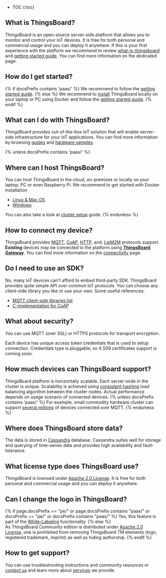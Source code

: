 * TOC
{:toc}


## What is ThingsBoard?

ThingsBoard is an open-source server-side platform that allows you to monitor and control your IoT devices.
It is free for both personal and commercial usage and you can deploy it anywhere. 
If this is your first experience with the platform we recommend to review [what-is-thingsboard](/docs/{{docsPrefix}}getting-started-guides/what-is-thingsboard/) 
and [getting started guide](/docs/{{docsPrefix}}getting-started-guides/helloworld/).
You can find more information on the dedicated page.

## How do I get started?

{% if docsPrefix contains 'paas/' %}
We recommend to follow the [getting started guide](/docs/{{docsPrefix}}getting-started-guides/helloworld/).
{% else %}
We recommend to [install](/docs/user-guide/install/{{docsPrefix}}installation-options/) ThingsBoard locally on your laptop or PC using Docker
and follow the [getting started guide](/docs/{{docsPrefix}}getting-started-guides/helloworld/).
{% endif %}

## What can I do with ThingsBoard?

ThingsBoard provides out-of-the-box IoT solution that will enable server-side infrastructure for your IoT applications.
You can find more information by browsing [guides](/docs/{{docsPrefix}}user-guide/) and [hardware samples](/docs/{{docsPrefix}}guides/#AnchorIDHardwareSamples)

{% unless docsPrefix contains 'paas/' %}
## Where can I host ThingsBoard?

You can host ThingsBoard in the cloud, on-premises or locally on your laptop, PC or even Raspberry Pi. We recommend to get started with Docker installation
  
  - [Linux & Mac OS](/docs/user-guide/install/{{docsPrefix}}docker/) 
  - [Windows](/docs/user-guide/install/{{docsPrefix}}docker-windows/)

You can also take a look at [cluster setup](/docs/user-guide/install/{{docsPrefix}}cluster-setup/) guide.
{% endunless %}

## How to connect my device?

ThingsBoard provides
[MQTT](/docs/{{docsPrefix}}reference/mqtt-api), 
[CoAP](/docs/{{docsPrefix}}reference/coap-api), 
[HTTP](/docs/{{docsPrefix}}reference/http-api), and.
[LwM2M](/docs/{{docsPrefix}}reference/lwm2m-api) protocols support.
**Existing** devices may be connected to the platform using **[ThingsBoard Gateway](/docs/iot-gateway/what-is-iot-gateway/)**.
You can find more information on the [connectivity](/docs/{{docsPrefix}}reference/protocols/) page. 

## Do I need to use an SDK?

No, many IoT devices can't afford to embed third-party SDK. ThingsBoard provides quite simple API over common IoT protocols. You can choose any client-side library you like or use your own.
Some useful references:
 
 - [MQTT client-side libraries list](https://github.com/mqtt/mqtt.github.io/wiki/libraries) 
 - [C-implementation for CoAP](https://libcoap.net/)

## What about security?

You can use MQTT (over SSL) or HTTPS protocols for transport encryption. 

Each device has unique access token credentials that is used to setup connection. Credentials type is pluggable, so X.509 certificates support is coming soon.

## How much devices can ThingsBoard support?

ThingsBoard platform is horizontally scalable. Each server node in the cluster is unique.
Scalability is achieved using [consistent-hashing](https://en.wikipedia.org/wiki/Consistent_hashing) load balancing algorithm between the cluster nodes.
Actual performance depends on usage scenario of connected devices.
{% unless docsPrefix contains 'paas/' %}
For example, small commodity hardware cluster can support [several millions](/docs/{{docsPrefix}}reference/iot-platform-deployment-scenarios/#1-million-smart-meters-tco) of devices connected over MQTT.
{% endunless %}
  
## Where does ThingsBoard store data?

The data is stored in [Cassandra](https://cassandra.apache.org/) database. Cassandra suites well for storage and querying of time-series data and provides high availability and fault-tolerance.
 
## What license type does ThingsBoard use?

ThingsBoard is licensed under [Apache 2.0 License](https://en.wikipedia.org/wiki/Apache_License#Version_2.0).
It is free for both personal and commercial usage and you can deploy it anywhere.

## Can I change the logo in ThingsBoard?

{% if page.docsPrefix == "pe/" or page.docsPrefix contains "paas/" or docsPrefix == "pe/" or docsPrefix contains "paas/" %}
Yes, this feature is part of the [White-Labeling](/docs/{{docsPrefix}}user-guide/white-labeling/#customize-thingsboard-web-interface) functionality.
{% else %}  
As ThingsBoard Community edition is distributed under [Apache 2.0 License](https://en.wikipedia.org/wiki/Apache_License#Version_2.0), one is prohibited from removing ThingsBoard TM elements (logo, registered trademark, imprint) as well as hiding authorship.
{% endif %}

## How to get support?

You can use troubleshooting instructions and community resources or [contact us](/docs/contact-us) and learn more about [services](/services/) we provide.
